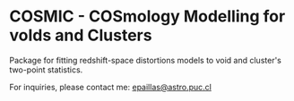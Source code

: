 # COSMIC - COSmology Modelling for voIds and Clusters

Package for fitting redshift-space distortions models to void and cluster's two-point statistics.

For inquiries, please contact me: epaillas@astro.puc.cl